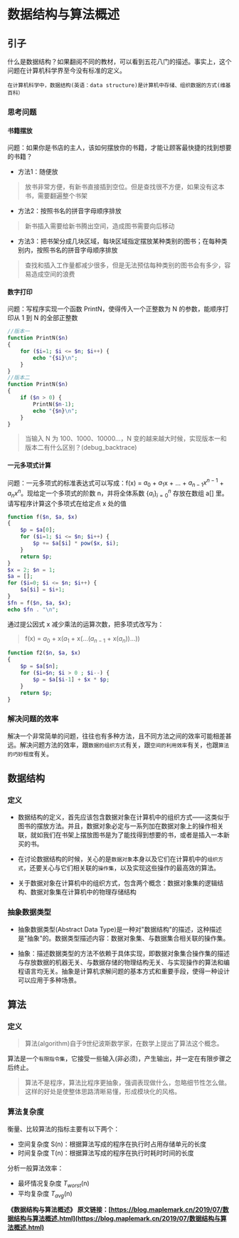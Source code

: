 # 数据结构与算法概述

## 引子

什么是数据结构？如果翻阅不同的教材，可以看到五花八门的描述。事实上，这个问题在计算机科学界至今没有标准的定义。

```text
在计算机科学中，数据结构(英语：data structure)是计算机中存储、组织数据的方式(维基百科）
```

### 思考问题

#### 书籍摆放

问题：如果你是书店的主人，该如何摆放你的书籍，才能让顾客最快捷的找到想要的书籍？

- 方法1：随便放

> 放书非常方便，有新书直接插到空位。但是查找很不方便，如果没有这本书，需要翻遍整个书架

- 方法2：按照书名的拼音字母顺序排放

> 新书插入需要给新书腾出空间，造成图书需要向后移动

- 方法3：把书架分成几块区域，每块区域指定摆放某种类别的图书；在每种类别内，按照书名的拼音字母顺序排放

> 查找和插入工作量都减少很多，但是无法预估每种类别的图书会有多少，容易造成空间的浪费

#### 数字打印

问题：写程序实现一个函数 PrintN，使得传入一个正整数为 N 的参数，能顺序打印从 1 到 N 的全部正整数

```php
//版本一
function PrintN($n)
{
	for ($i=1; $i <= $n; $i++) { 
		echo "{$i}\n";
	}
}
//版本二
function PrintN($n)
{
	if ($n > 0) {
		PrintN($n-1);
		echo "{$n}\n";
	}
}
```

> 当输入 N 为 100、1000、10000...，N 变的越来越大时候，实现版本一和版本二有什么区别？(debug_backtrace)

#### 一元多项式计算

问题：一元多项式的标准表达式可以写成：f(x) = $a_0$ + $a_1$x + ... + $a_{n-1}$$x^{n-1}$ + $a_n$$x^n$。现给定一个多项式的阶数 n，并将全体系数 $\{a_i\}^n_{i=0}$ 存放在数组 a[] 里。请写程序计算这个多项式在给定点 x 处的值

```php
function f($n, $a, $x)
{
	$p = $a[0];
	for ($i=1; $i <= $n; $i++) { 
		$p += $a[$i] * pow($x, $i);
	}
	return $p;
}
$x = 2; $n = 1;
$a = [];
for ($i=0; $i <= $n; $i++) { 
	$a[$i] = $i+1;
}
$fn = f($n, $a, $x);
echo $fn . "\n";
```

通过提公因式 x 减少乘法的运算次数，把多项式改写为：

> f(x) = $a_0$ + x($a_1$ + x(...($a_{n-1}$ + x($a_n$))...))

```php
function f2($n, $a, $x)
{
	$p = $a[$n];
	for ($i=$n; $i > 0 ; $i--) { 
		$p = $a[$i-1] + $x * $p;
	}
	return $p;
}
```

### 解决问题的效率

解决一个非常简单的问题，往往也有多种方法，且不同方法之间的效率可能相差甚远。解决问题方法的效率，跟`数据的组织方式`有关，跟`空间的利用效率`有关，也跟`算法的巧妙程度`有关。

## 数据结构

### 定义

- 数据结构的定义，首先应该包含数据对象在计算机中的组织方式——这类似于图书的摆放方法。并且，数据对象必定与一系列加在数据对象上的操作相关联，就如我们在书架上摆放图书是为了能找得到想要的书，或者是插入一本新买的书。

- 在讨论数据结构的时候，关心的是`数据对象`本身以及它们在计算机中的`组织方式`，还要关心与它们相关联的`操作集`，以及实现这些操作的最高效的算法。

- 关于数据对象在计算机中的组织方式，包含两个概念：数据对象集的逻辑结构、数据对象集在计算机中的物理存储结构

### 抽象数据类型

- 抽象数据类型(Abstract Data Type)是一种对"数据结构"的描述，这种描述是"抽象"的。数据类型描述内容：数据对象集、与数据集合相关联的操作集。

- 抽象：描述数据类型的方法不依赖于具体实现，即数据对象集合操作集的描述与存放数据的机器无关、与数据存储的物理结构无关、与实现操作的算法和编程语言均无关。抽象是计算机求解问题的基本方式和重要手段，使得一种设计可以应用于多种场景。

## 算法

### 定义

> 算法(algorithm)自于9世纪波斯数学家，在数学上提出了算法这个概念。

算法是一个`有限指令集`，它接受一些输入(非必须)，产生输出，并一定在有限步骤之后终止。

> 算法不是程序，算法比程序更抽象，强调表现做什么，忽略细节性怎么做。这样的好处是使整体思路清晰易懂，形成模块化的风格。

### 算法复杂度

衡量、比较算法的指标主要有以下两个：

- 空间复杂度 S(n)：根据算法写成的程序在执行时占用存储单元的长度
- 时间复杂度 T(n)：根据算法写成的程序在执行时耗时时间的长度

分析一般算法效率：

- 最坏情况复杂度 $T_{worst}$(n)
- 平均复杂度 $T_{avg}$(n)

**《数据结构与算法概述》 原文链接：[https://blog.maplemark.cn/2019/07/数据结构与算法概述.html](https://blog.maplemark.cn/2019/07/数据结构与算法概述.html)**
